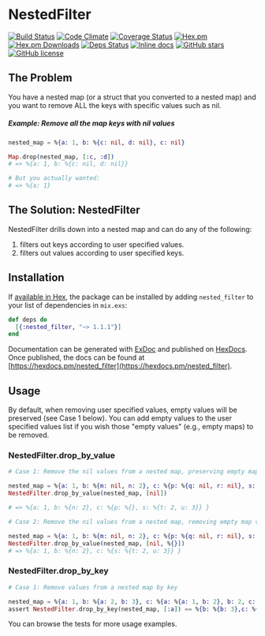 # NestedFilter

[![Build Status](https://travis-ci.org/treble37/nested_filter.svg?branch=master)](https://travis-ci.org/treble37/nested_filter)
[![Code Climate](https://codeclimate.com/github/treble37/rsocialize/badges/gpa.svg)](https://codeclimate.com/github/treble37/nested_filter)
[![Coverage Status](https://coveralls.io/repos/github/treble37/nested_filter/badge.svg?branch=master)](https://coveralls.io/github/treble37/nested_filter?branch=master)
[![Hex.pm](https://img.shields.io/hexpm/v/nested_filter.svg)](https://hex.pm/packages/nested_filter)
[![Hex.pm Downloads](https://img.shields.io/hexpm/dt/nested_filter.svg)](https://hex.pm/packages/nested_filter)
[![Deps Status](https://beta.hexfaktor.org/badge/all/github/treble37/nested_filter.svg)](https://beta.hexfaktor.org/github/treble37/nested_filter)
[![Inline docs](http://inch-ci.org/github/treble37/nested_filter.svg?branch=master)](http://inch-ci.org/github/treble37/nested_filter)
[![GitHub stars](https://img.shields.io/github/stars/treble37/nested_filter.svg)](https://github.com/treble37/nested_filter/stargazers)
[![GitHub license](https://img.shields.io/badge/license-MIT-blue.svg)](https://raw.githubusercontent.com/treble37/nested_filter/master/LICENSE)

## The Problem

You have a nested map (or a struct that you converted to a nested map) and you want to remove ALL the keys with specific values such as nil.

##### Example: Remove all the map keys with nil values

```elixir
nested_map = %{a: 1, b: %{c: nil, d: nil}, c: nil}

Map.drop(nested_map, [:c, :d])
# => %{a: 1, b: %{c: nil, d: nil}}

# But you actually wanted:
# => %{a: 1}
```

## The Solution: NestedFilter

NestedFilter drills down into a nested map and can do any of the following:

1. filters out keys according to user specified values.
2. filters out values according to user specified keys.

## Installation

If [available in Hex](https://hex.pm/docs/publish), the package can be installed
by adding `nested_filter` to your list of dependencies in `mix.exs`:

```elixir
def deps do
  [{:nested_filter, "~> 1.1.1"}]
end
```

Documentation can be generated with [ExDoc](https://github.com/elixir-lang/ex_doc)
and published on [HexDocs](https://hexdocs.pm). Once published, the docs can
be found at [https://hexdocs.pm/nested_filter](https://hexdocs.pm/nested_filter).


## Usage

By default, when removing user specified values, empty values will be preserved
(see Case 1 below). You can add empty values to the user specified values list
if you wish those "empty values" (e.g., empty maps) to be removed.

### NestedFilter.drop_by_value

```elixir
# Case 1: Remove the nil values from a nested map, preserving empty map values

nested_map = %{a: 1, b: %{m: nil, n: 2}, c: %{p: %{q: nil, r: nil}, s: %{t: 2, u: 3}} }
NestedFilter.drop_by_value(nested_map, [nil])

# => %{a: 1, b: %{n: 2}, c: %{p: %{}, s: %{t: 2, u: 3}} }

# Case 2: Remove the nil values from a nested map, removing empty map values

nested_map = %{a: 1, b: %{m: nil, n: 2}, c: %{p: %{q: nil, r: nil}, s: %{t: 2, u: 3}} }
NestedFilter.drop_by_value(nested_map, [nil, %{}])
# => %{a: 1, b: %{n: 2}, c: %{s: %{t: 2, u: 3}} }
```

### NestedFilter.drop_by_key

```elixir
# Case 1: Remove values from a nested map by key

nested_map = %{a: 1, b: %{a: 2, b: 3}, c: %{a: %{a: 1, b: 2}, b: 2, c: %{d: 1, e: 2}}}
assert NestedFilter.drop_by_key(nested_map, [:a]) == %{b: %{b: 3},c: %{b: 2, c: %{d: 1, e: 2}}}
```

You can browse the tests for more usage examples.

